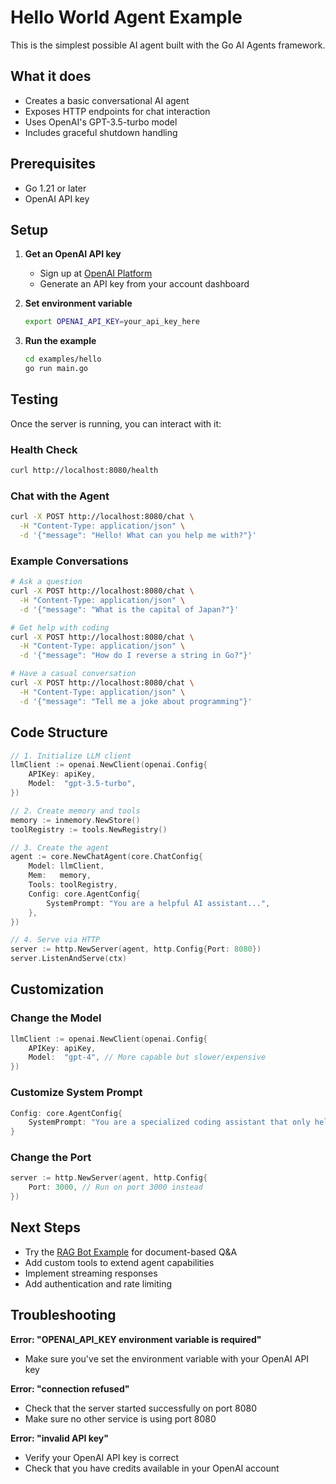 # Hello World Agent Example

This is the simplest possible AI agent built with the Go AI Agents framework.

## What it does

- Creates a basic conversational AI agent
- Exposes HTTP endpoints for chat interaction
- Uses OpenAI's GPT-3.5-turbo model
- Includes graceful shutdown handling

## Prerequisites

- Go 1.21 or later
- OpenAI API key

## Setup

1. **Get an OpenAI API key**
   - Sign up at [OpenAI Platform](https://platform.openai.com/)
   - Generate an API key from your account dashboard

2. **Set environment variable**
   ```bash
   export OPENAI_API_KEY=your_api_key_here
   ```

3. **Run the example**
   ```bash
   cd examples/hello
   go run main.go
   ```

## Testing

Once the server is running, you can interact with it:

### Health Check
```bash
curl http://localhost:8080/health
```

### Chat with the Agent
```bash
curl -X POST http://localhost:8080/chat \
  -H "Content-Type: application/json" \
  -d '{"message": "Hello! What can you help me with?"}'
```

### Example Conversations

```bash
# Ask a question
curl -X POST http://localhost:8080/chat \
  -H "Content-Type: application/json" \
  -d '{"message": "What is the capital of Japan?"}'

# Get help with coding
curl -X POST http://localhost:8080/chat \
  -H "Content-Type: application/json" \
  -d '{"message": "How do I reverse a string in Go?"}'

# Have a casual conversation
curl -X POST http://localhost:8080/chat \
  -H "Content-Type: application/json" \
  -d '{"message": "Tell me a joke about programming"}'
```

## Code Structure

```go
// 1. Initialize LLM client
llmClient := openai.NewClient(openai.Config{
    APIKey: apiKey,
    Model:  "gpt-3.5-turbo",
})

// 2. Create memory and tools
memory := inmemory.NewStore()
toolRegistry := tools.NewRegistry()

// 3. Create the agent
agent := core.NewChatAgent(core.ChatConfig{
    Model: llmClient,
    Mem:   memory,
    Tools: toolRegistry,
    Config: core.AgentConfig{
        SystemPrompt: "You are a helpful AI assistant...",
    },
})

// 4. Serve via HTTP
server := http.NewServer(agent, http.Config{Port: 8080})
server.ListenAndServe(ctx)
```

## Customization

### Change the Model
```go
llmClient := openai.NewClient(openai.Config{
    APIKey: apiKey,
    Model:  "gpt-4", // More capable but slower/expensive
})
```

### Customize System Prompt
```go
Config: core.AgentConfig{
    SystemPrompt: "You are a specialized coding assistant that only helps with Go programming questions.",
}
```

### Change the Port
```go
server := http.NewServer(agent, http.Config{
    Port: 3000, // Run on port 3000 instead
})
```

## Next Steps

- Try the [RAG Bot Example](../rag-bot/) for document-based Q&A
- Add custom tools to extend agent capabilities
- Implement streaming responses
- Add authentication and rate limiting

## Troubleshooting

**Error: "OPENAI_API_KEY environment variable is required"**
- Make sure you've set the environment variable with your OpenAI API key

**Error: "connection refused"**
- Check that the server started successfully on port 8080
- Make sure no other service is using port 8080

**Error: "invalid API key"**
- Verify your OpenAI API key is correct
- Check that you have credits available in your OpenAI account